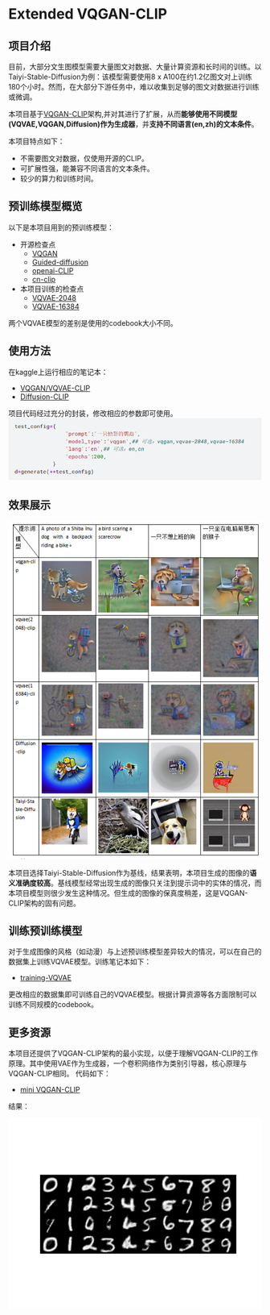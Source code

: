 # Extended VQGAN-CLIP
## 项目介绍
目前，大部分文生图模型需要大量图文对数据、大量计算资源和长时间的训练。以Taiyi-Stable-Diffusion为例：该模型需要使用8 x A100在约1.2亿图文对上训练180个小时。然而，在大部分下游任务中，难以收集到足够的图文对数据进行训练或微调。

本项目基于[VQGAN-CLIP](https://arxiv.org/abs/2204.08583)架构,并对其进行了扩展，从而**能够使用不同模型(VQVAE,VQGAN,Diffusion)作为生成器**，并**支持不同语言(en,zh)的文本条件**。

本项目特点如下：
- 不需要图文对数据，仅使用开源的CLIP。
- 可扩展性强，能兼容不同语言的文本条件。
- 较少的算力和训练时间。

## 预训练模型概览
以下是本项目用到的预训练模型：
- 开源检查点
  - [VQGAN](https://github.com/CompVis/taming-transformers)
  - [Guided-diffusion](https://github.com/openai/guided-diffusion)
  - [openai-CLIP](https://github.com/openai/CLIP)
  - [cn-clip](https://github.com/ofa-sys/chinese-clip)
- 本项目训练的检查点
  - [VQVAE-2048](https://www.kaggle.com/datasets/czy111/vqvae-2048)
  - [VQVAE-16384](https://www.kaggle.com/datasets/czy111/vqvae-16384)

两个VQVAE模型的差别是使用的codebook大小不同。

## 使用方法
在kaggle上运行相应的笔记本：
- [VQGAN/VQVAE-CLIP](https://www.kaggle.com/code/czy111/clip-guided-vqvae-and-vqgan)
- [Diffusion-CLIP](https://www.kaggle.com/code/czy111/clip-guided-openai-diffusion)

项目代码经过充分的封装，修改相应的参数即可使用。
![alt text](images/image.png)

## 效果展示
![alt text](images/results.png)

本项目选择Taiyi-Stable-Diffusion作为基线，结果表明，本项目生成的图像的**语义准确度较高**。基线模型经常出现生成的图像只关注到提示词中的实体的情况，而本项目模型则很少发生这种情况。但生成的图像的保真度稍差，这是VQGAN-CLIP架构的固有问题。

## 训练预训练模型
对于生成图像的风格（如动漫）与上述预训练模型差异较大的情况，可以在自己的数据集上训练VQVAE模型。训练笔记本如下：
- [training-VQVAE](https://www.kaggle.com/code/czy111/training-my-vqvae-ilsvrc)

更改相应的数据集即可训练自己的VQVAE模型。根据计算资源等各方面限制可以训练不同规模的codebook。

## 更多资源
本项目还提供了VQGAN-CLIP架构的最小实现，以便于理解VQGAN-CLIP的工作原理。其中使用VAE作为生成器，一个卷积网络作为类别引导器，核心原理与VQGAN-CLIP相同。
代码如下：
- [mini VQGAN-CLIP](https://www.kaggle.com/code/czy111/mini-vqgan-clip)

结果：

![alt text](images/mini-vqgan-clip-result.png)






